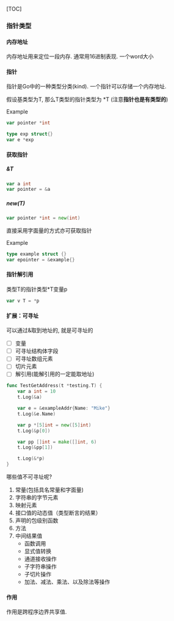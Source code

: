 [TOC]

### 指针类型

#### 内存地址

内存地址用来定位一段内存. 通常用16进制表现. 一个word大小

#### 指针

指针是Go中的一种类型分类(kind).  一个指针可以存储一个内存地址.

假设基类型为T, 那么T类型的指针类型为 *T (注意**指针也是有类型的**)

Example

~~~go
var pointer *int

type exp struct{}
var e *exp
~~~

#### 获取指针

##### &T

~~~go
var a int
var pointer = &a
~~~

##### new(T)

~~~go
var pointer *int = new(int)
~~~

直接采用字面量的方式亦可获取指针

Example

~~~go
type example struct {}
var epointer = &example{}
~~~

#### 指针解引用

类型T的指针类型*T变量p

~~~go
var v T = *p
~~~

#### 扩展：可寻址

可以通过&取到地址的, 就是可寻址的

- [ ] 变量
- [ ] 可寻址结构体字段
- [ ] 可寻址数组元素
- [ ] 切片元素
- [ ] 解引用(能解引用的一定能取地址)

~~~go
func TestGetAddress(t *testing.T) {
	var a int = 10
	t.Log(&a)

	var e = &exampleAddr{Name: "Mike"}
	t.Log(&e.Name)

	var p *[5]int = new([5]int)
	t.Log(&p[0])

	var pp []int = make([]int, 6)
	t.Log(&pp[1])

	t.Log(&*p)
}
~~~

哪些值不可寻址呢?

1. 常量(包括具名常量和字面量)
2. 字符串的字节元素
3. 映射元素
4. 接口值的动态值（类型断言的结果）
5. 声明的包级别函数
6. 方法
7. 中间结果值
    * 函数调用
    * 显式值转换
    * 通道接收操作
    * 子字符串操作
    * 子切片操作
    * 加法、减法、乘法、以及除法等操作

#### 作用

作用是跨程序边界共享值.